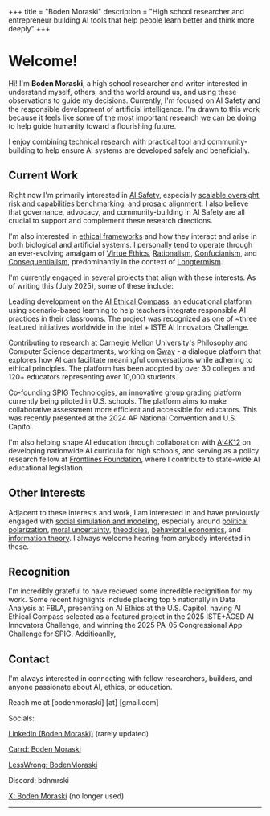 +++
title = "Boden Moraski"
description = "High school researcher and entrepreneur building AI tools that help people learn better and think more deeply"
+++

# Welcome!

Hi! I'm **Boden Moraski**, a high school researcher and writer interested in understand myself, others, and the world around us, and using these observations to guide my decisions. Currently, I'm focused on AI Safety and the responsible development of artificial intelligence. I'm drawn to this work because it feels like some of the most important research we can be doing to help guide humanity toward a flourishing future. 

I enjoy combining technical research with practical tool and community-building to help ensure AI systems are developed safely and beneficially.

## Current Work

Right now I'm primarily interested in [AI Safety](https://www.anthropic.com/news/core-views-on-ai-safety), especially [scalable oversight](https://bluedot.org/blog/scalable-oversight-intro), [risk and capabilities benchmarking](https://ai-safety-atlas.com/chapters/05), and [prosaic alignment](https://aisafety.info/questions/89LM/What-is-prosaic-alignment). I also believe that governance, advocacy, and community-building in AI Safety are all crucial to support and complement these research directions.

I'm also interested in [ethical frameworks](https://aese.psu.edu/teachag/curriculum/modules/bioethics-1/what-are-ethical-frameworks) and how they interact and arise in both biological and artificial systems. I personally tend to operate through an ever-evolving amalgam of [Virtue Ethics](https://plato.stanford.edu/entries/ethics-virtue/), [Rationalism](https://plato.stanford.edu/entries/rationalism-empiricism), [Confucianism](https://plato.stanford.edu/entries/confucius), and [Consequentialism](https://plato.stanford.edu/entries/consequentialism/#ClasUtil), predominantly in the context of [Longtermism](https://www.effectivealtruism.org/articles/longtermism).

I'm currently engaged in several projects that align with these interests. As of writing this (July 2025), some of these include:

Leading development on the [AI Ethical Compass](https://ai-ethical-compass.vercel.app), an educational platform using scenario-based learning to help teachers integrate responsible AI practices in their classrooms. The project was recognized as one of ~three featured initiatives worldwide in the Intel + ISTE AI Innovators Challenge.

Contributing to research at Carnegie Mellon University's Philosophy and Computer Science departments, working on [Sway](https://swaybeta.ai) - a dialogue platform that explores how AI can facilitate meaningful conversations while adhering to ethical principles. The platform has been adopted by over 30 colleges and 120+ educators representing over 10,000 students. 

Co-founding SPIG Technologies, an innovative group grading platform currently being piloted in U.S. schools. The platform aims to make collaborative assessment more efficient and accessible for educators. This was recently presented at the 2024 AP National Convention and U.S. Capitol. 

I'm also helping shape AI education through collaboration with [AI4K12](https://ai4k12.org/) on developing nationwide AI curricula for high schools, and serving as a policy research fellow at [Frontlines Foundation](https://www.frontlines.foundation), where I contribute to state-wide AI educational legislation.

## Other Interests

Adjacent to these interests and work, I am interested in and have previously engaged with [social simulation and modeling](https://en.wikipedia.org/wiki/Social_simulation), especially around [political polarization](https://www.populismstudies.org/Vocabulary/political-polarization), [moral uncertainty](https://plato.stanford.edu/entries/moral-decision-uncertainty/), [theodicies](https://plato.stanford.edu/entries/theodicies), [behavioral economics](https://www.investopedia.com/terms/b/behavioraleconomics.asp#:~:text=Behavioral%20economics%20is%20the%20study%20of%20psychology%20that%20analyzes%20the,%2C%20discrimination%2C%20and%20herd%20mentality.), and [information theory](https://www.britannica.com/science/information-theory). I always welcome hearing from anybody interested in these. 

## Recognition

I'm incredibly grateful to have recieved some incredible recignition for my work. Some recent highlights include placing top 5 nationally in Data Analysis at FBLA, presenting on AI Ethics at the U.S. Capitol, having AI Ethical Compass selected as a featured project in the 2025 ISTE+ACSD AI Innovators Challenge, and winning the 2025 PA-05 Congressional App Challenge for SPIG. Additioanlly, 

## Contact

I'm always interested in connecting with fellow researchers, builders, and anyone passionate about AI, ethics, or education.

Reach me at [bodenmoraski] [at] [gmail.com]

Socials:

[LinkedIn (Boden Moraski)](https://linkedin.com/in/boden-moraski) (rarely updated)

[Carrd: Boden Moraski](https://boden-moraski.carrd.co)

[LessWrong: BodenMoraski](https://www.lesswrong.com/users/boden-moraski)

Discord: bdnmrski

[X: Boden Moraski](https://x.com/boden_moraski/likes) (no longer used)







---
